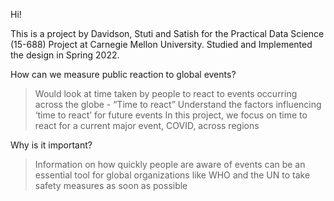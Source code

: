 Hi!

This is a project by Davidson, Stuti and Satish for the Practical Data Science (15-688) Project at Carnegie Mellon University.
Studied and Implemented the design in Spring 2022.

How can we measure public reaction to global events?

>Would look at time taken by people to react to events occurring across the globe - “Time to react”
>Understand the factors influencing ‘time to react’ for future events
>In this project, we focus on time to react for a current major event, COVID, across regions

Why is it important?
>Information on how quickly people are aware of events can be an essential tool for global organizations like WHO and the UN to take safety measures as soon as possible 
